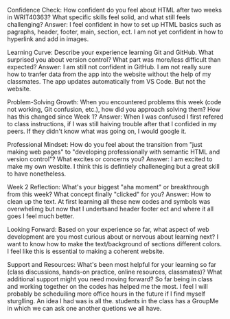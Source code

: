 Confidence Check: How confident do you feel about HTML after two weeks in WRIT40363? What specific skills feel solid, and what still feels challenging?
Answer: I feel confident in how to set up HTML basics such as pagraphs, header, footer, main, section, ect. I am not yet confident in how to hyperlink and add in images. 




Learning Curve: Describe your experience learning Git and GitHub. What surprised you about version control? What part was more/less difficult than expected?
Answer: I am still not confident in GitHub. I am not really sure how to tranfer data from the app into the website without the help of my classmates. The app updates automatically from VS Code. But not the website. 



Problem-Solving Growth: When you encountered problems this week (code not working, Git confusion, etc.), how did you approach solving them? How has this changed since Week 1?
Answer: When I was confused I first refered to class instructions, if I was still haiving trouble after that I confided in my peers. If they didn't know what was going on, I would google it. 



Professional Mindset: How do you feel about the transition from "just making web pages" to "developing professionally with semantic HTML and version control"? What excites or concerns you?
Answer: I am excited to make my own wesbite. I think this is defintiely challeneging but a great skill to have nonetheless.



Week 2 Reflection: What's your biggest "aha moment" or breakthrough from this week? What concept finally "clicked" for you?
Answer: How to clean up the text. At first learning all these new codes and symbols was overwhelimg but now that I undertsand header footer ect and where it all goes I feel much better.



Looking Forward: Based on your experience so far, what aspect of web development are you most curious about or nervous about learning next?
I want to know how to make the text/background of sections different colors. I feel like this is essential to making a coherent website.


Support and Resources: What's been most helpful for your learning so far (class discussions, hands-on practice, online resources, classmates)? What additional support might you need moving forward?
So far being in class and working together on the codes has helped me the most. I feel I will probably be scheduiling more office hours in the future if I find myself sturglling. An idea I had was is all the. students in the class has a GroupMe in which we can ask one another quetions we all have. 